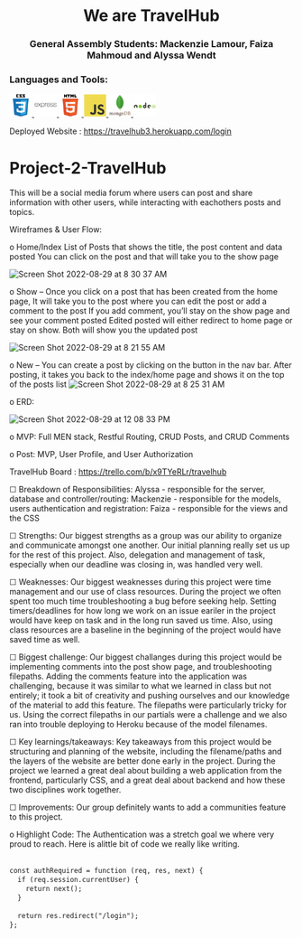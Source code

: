 
<h1 align="center">We are TravelHub</h1>
<h3 align="center">General Assembly Students: Mackenzie Lamour, Faiza Mahmoud and Alyssa Wendt</h3>
<h3 align="left">Languages and Tools:</h3>
<p align="left"> <a href="https://www.w3schools.com/css/" target="_blank" rel="noreferrer"> <img src="https://raw.githubusercontent.com/devicons/devicon/master/icons/css3/css3-original-wordmark.svg" alt="css3" width="40" height="40"/> </a> <a href="https://expressjs.com" target="_blank" rel="noreferrer"> <img src="https://raw.githubusercontent.com/devicons/devicon/master/icons/express/express-original-wordmark.svg" alt="express" width="40" height="40"/> </a> <a href="https://www.w3.org/html/" target="_blank" rel="noreferrer"> <img src="https://raw.githubusercontent.com/devicons/devicon/master/icons/html5/html5-original-wordmark.svg" alt="html5" width="40" height="40"/> </a> <a href="https://developer.mozilla.org/en-US/docs/Web/JavaScript" target="_blank" rel="noreferrer"> <img src="https://raw.githubusercontent.com/devicons/devicon/master/icons/javascript/javascript-original.svg" alt="javascript" width="40" height="40"/> </a> <a href="https://www.mongodb.com/" target="_blank" rel="noreferrer"> <img src="https://raw.githubusercontent.com/devicons/devicon/master/icons/mongodb/mongodb-original-wordmark.svg" alt="mongodb" width="40" height="40"/> </a> <a href="https://nodejs.org" target="_blank" rel="noreferrer"> <img src="https://raw.githubusercontent.com/devicons/devicon/master/icons/nodejs/nodejs-original-wordmark.svg" alt="nodejs" width="40" height="40"/> </a> </p>

Deployed Website : https://travelhub3.herokuapp.com/login

# Project-2-TravelHub
This will be a social media forum where users can post and share information with other users, while interacting with eachothers posts and topics.


Wireframes & User Flow:


o       Home/Index
         List of Posts that shows the title, the post content and data posted
        You can click on the post and that will take you to the show page

![Screen Shot 2022-08-29 at 8 30 37 AM](https://user-images.githubusercontent.com/56799470/187265939-d68de01a-4c23-4de5-a56e-a03eed6d91d8.png)


o	Show –
    	Once you click on a post that has been created from the home page, It will take you to the post where you can edit the post or add a comment to the post 
	        If you add comment, you’ll stay on the show page and see your comment posted
        	Edited posted will either redirect to home page or stay on show. Both will show you the updated post

![Screen Shot 2022-08-29 at 8 21 55 AM](https://user-images.githubusercontent.com/56799470/187266141-c6f6b69c-6ac9-49ee-95b4-28365991c2b4.png)

o	New – 
    	You can create a post by clicking on the button in the nav bar. 
    	After posting, it takes you back to the index/home page and shows it on the top of the posts list
![Screen Shot 2022-08-29 at 8 25 31 AM](https://user-images.githubusercontent.com/56799470/187266016-44c9c6e0-73bb-4d53-82ee-c358c6465c12.png)



o ERD:

![Screen Shot 2022-08-29 at 12 08 33 PM](https://user-images.githubusercontent.com/56799470/187269182-22320ddf-9822-4c7c-a508-557dc39d98bc.png)


o MVP: 
Full MEN stack,
Restful Routing,
CRUD Posts,
 and CRUD Comments


o Post:
MVP,
User Profile,
and User Authorization


TravelHub Board : https://trello.com/b/x9TYeRLr/travelhub

☐ Breakdown of Responsibilities:
Alyssa - responsible for the server, database and controller/routing:
Mackenzie - responsible for the models, users authentication and registration:
Faiza - responsible for the views and the CSS

☐ Strengths:
Our biggest strengths as a group was our ability to organize and communicate amongst one another. Our initial planning really set us up for the rest of this project. Also, delegation and management of task, especially when our deadline was closing in, was handled very well.

☐ Weaknesses:
Our biggest weaknesses during this project were time management and our use of class resources. During the project we often spent too much time troubleshooting a bug before seeking help. Setting timers/deadlines for how long we work on an issue eariler in the project would have keep on task and in the long run saved us time. Also, using class resources are a baseline in the beginning of the project would have saved time as well. 

☐ Biggest challenge:
Our biggest challanges during this project would be implementing comments into the post show page, and troubleshooting filepaths. Adding the comments feature into the application was challenging, because it was similar to what we learned in class but not entirely; it took a bit of creativity and pushing ourselves and our knowledge of the material to add this feature. The filepaths were particularly tricky for us. Using the correct filepaths in our partials were a challenge and we also ran into trouble deploying to Heroku because of the model filenames.


☐ Key learnings/takeaways:
Key takeaways from this project would be structuring and planning of the website, including the filename/paths and the layers of the website are better done early in the project. During the project we learned a great deal about building a web application from the frontend, particularly CSS, and a great deal about backend and how these two disciplines work together. 

☐ Improvements:
Our group definitely wants to add a communities feature to this project.


o Highlight Code:
The Authentication was a stretch goal we where very proud to reach. Here is alittle bit of code we really like writing.


  ```

  const authRequired = function (req, res, next) {
    if (req.session.currentUser) {
      return next();
    }
  
    return res.redirect("/login");
  };
```  

